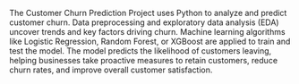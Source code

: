 The Customer Churn Prediction Project uses Python to analyze and predict customer churn. Data preprocessing and exploratory data analysis (EDA) uncover trends and key factors driving churn. Machine learning algorithms like Logistic Regression, Random Forest, or XGBoost are applied to train and test the model. The model predicts the likelihood of customers leaving, helping businesses take proactive measures to retain customers, reduce churn rates, and improve overall customer satisfaction.
